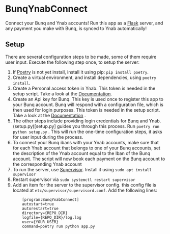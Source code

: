 # BunqYnabConnect

Connect your Bunq and Ynab accounts! Run this app as a
[Flask](https://flask.palletsprojects.com) server, and any payment you make with Bunq, is
synced to Ynab automatically!

## Setup

There are several configuration steps to be made, some of them require user input.
Execute the following step once, to setup the server:

1. If [Poetry](https://python-poetry.org) is not yet install, install it using pip:
   `pip install poetry`.
2. Create a virtual environment, and install dependencies, using `poetry install`.
3. Create a Personal access token in Ynab. This token is needed in the setup script. Take
   a look at the [Documentation](https://api.youneedabudget.com/).
4. Create an Api key for Bunq. This key is used once to register this app to your Bunq
   account. Bunq will respond with a configuration file, which is then used for login
   purposes. This token is needed in the setup script. Take a look at the 
   [Documentation](https://doc.bunq.com/#/authentication) .
5. The other steps include providing login credentials for Bunq and Ynab.
   (setup.py)[setup.py] guides you through this process. Run `poetry run python setup.py`
   . This will run the one-time configuration steps, it asks for user input during the
   process.
6. To connect your Bunq ibans with your Ynab accounts, make sure that for each Ynab
   account that belongs to one of your Bunq accounts, set the description of the Ynab
   account equal to the Iban of the Bunq account. The script will now book each payment
   on the Bunq account to the corresponding Ynab account
7. To run the server, use [Supervisor](http://supervisord.org/). Install it using 
   `sudo apt install supervisor`
8. Restart supervisor via `sudo systemctl restart supervisor`
9. Add an item for the server to the supervisor config. this config file is located 
   at `etc/supervisor/supervisord.conf`. Add the following lines:
   ```
       [program:BunqYnabConnect]
       autostart=true
       autorestart=true
       directory={REPO_DIR}
       logfile={REPO_DIR}/log.log
       user={YOUR_USER}
       command=poetry run python app.py
   ```